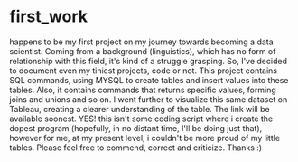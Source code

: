 # first_work
happens to be my first project on my journey towards becoming a data scientist. Coming from a background (linguistics), which has no form of relationship with this field, it's kind of a struggle grasping. So, I've decided to document even my tiniest projects, code or not.
This project contains SQL commands, using MYSQL to create tables and insert values into these tables. Also, it contains commands that returns specific values, forming joins and unions and so on.
I went further to visualize this same dataset on Tableau, creating a clearer understanding of the table. The link will be available soonest.
YES! this isn't some coding script where i create the dopest program (hopefully, in no distant time, I'll be doing just that), however for me, at my present level, i couldn't be more proud of my little tables.
Please feel free to commend, correct and criticize. Thanks :)
